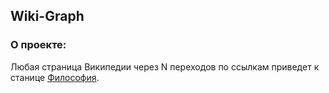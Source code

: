 ## Wiki-Graph
### О проекте:
Любая страница Википедии через N переходов по ссылкам приведет к станице [Философия](https://ru.wikipedia.org/wiki/Философия).
